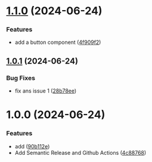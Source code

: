 # [1.1.0](https://github.com/Abderazak-Amiar/semantic-release-demo/compare/v1.0.1...v1.1.0) (2024-06-24)


### Features

* add a button component ([4f909f2](https://github.com/Abderazak-Amiar/semantic-release-demo/commit/4f909f26d207b371210e5a090beb26a7db17f290))

## [1.0.1](https://github.com/Abderazak-Amiar/semantic-release-demo/compare/v1.0.0...v1.0.1) (2024-06-24)


### Bug Fixes

* fix ans issue 1 ([28b78ee](https://github.com/Abderazak-Amiar/semantic-release-demo/commit/28b78ee3d29798e398e4b46511e13af22d0f8492))

# 1.0.0 (2024-06-24)


### Features

* add ([90b112e](https://github.com/Abderazak-Amiar/semantic-release-demo/commit/90b112e1174039130263dc5fb7b0b45f6b692d60))
* Add Semantic Release and Github Actions ([4c88768](https://github.com/Abderazak-Amiar/semantic-release-demo/commit/4c887689ef3f4823a192283976d7ed2c10a2291d))
